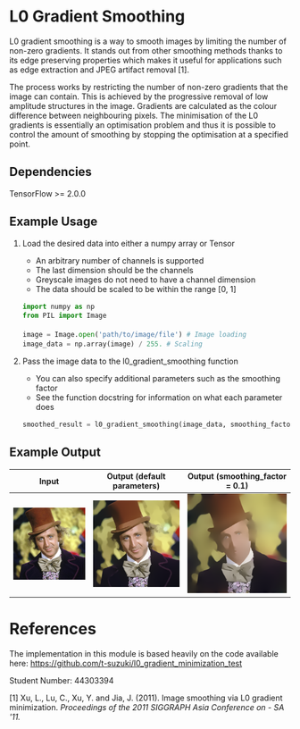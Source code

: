 # L0 Gradient Smoothing

L0 gradient smoothing is a way to smooth images by limiting the number of non-zero gradients. It stands out 
from other smoothing methods thanks to its edge preserving properties which makes it useful for applications
such as edge extraction and JPEG artifact removal [1].

The process works by restricting the number of non-zero gradients that the image can contain. This is achieved
by the progressive removal of low amplitude structures in the image. Gradients are calculated as 
the colour difference between neighbouring pixels. The minimisation of the L0 gradients is essentially an 
optimisation problem and thus it is possible to control the amount of smoothing by stopping the optimisation at a 
specified point.

## Dependencies
TensorFlow >= 2.0.0

## Example Usage

1. Load the desired data into either a numpy array or Tensor
    * An arbitrary number of channels is supported
    * The last dimension should be the channels
    * Greyscale images do not need to have a channel dimension
    * The data should be scaled to be within the range [0, 1]
    
    ```python
    import numpy as np
    from PIL import Image
    
    image = Image.open('path/to/image/file') # Image loading
    image_data = np.array(image) / 255. # Scaling
    ```

2. Pass the image data to the l0_gradient_smoothing function
    * You can also specify additional parameters such as the smoothing factor
    * See the function docstring for information on what each parameter does

    ```python
    smoothed_result = l0_gradient_smoothing(image_data, smoothing_factor=0.015)
    ```
    
## Example Output
Input                      |  Output (default parameters)     | Output (smoothing_factor = 0.1)
:-------------------------:|:--------------------------------:|:---------------------------------:
![](resources/wonka.png)   |  ![](resources/wonka_result.png) | ![](resources/wonka_result2.png) 
     
# References

The implementation in this module is based heavily on the code available here:
https://github.com/t-suzuki/l0_gradient_minimization_test

Student Number: 44303394   

[1] Xu, L., Lu, C., Xu, Y. and Jia, J. (2011). Image smoothing via L0 gradient minimization. *Proceedings of the 2011 SIGGRAPH Asia Conference on - SA '11.*